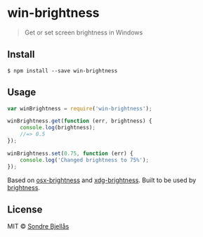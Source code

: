 # win-brightness
> Get or set screen brightness in Windows


## Install

```
$ npm install --save win-brightness
```


## Usage

```js
var winBrightness = require('win-brightness');

winBrightness.get(function (err, brightness) {
	console.log(brightness);
	//=> 0.5
});

winBrightness.set(0.75, function (err) {
	console.log('Changed brightness to 75%');
});

```

Based on [osx-brightness](https://github.com/gillstrom/osx-brightness) and [xdg-brightness](https://www.npmjs.com/package/xdg-brightness). Built to be used
by [brightness](https://www.npmjs.com/package/brightness).

## License

MIT © [Sondre Bjellås](http://sondreb.com)
